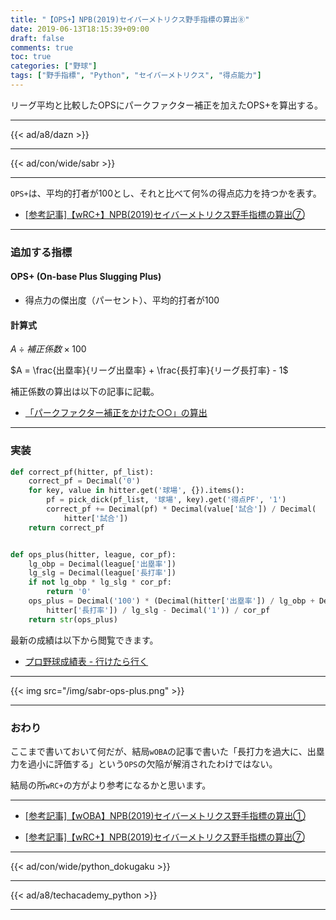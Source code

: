 ```yaml
---
title: "【OPS+】NPB(2019)セイバーメトリクス野手指標の算出⑧"
date: 2019-06-13T18:15:39+09:00
draft: false
comments: true
toc: true
categories: ["野球"]
tags: ["野手指標", "Python", "セイバーメトリクス", "得点能力"]
---
```


リーグ平均と比較したOPSにパークファクター補正を加えたOPS+を算出する。

<!--more-->

---

{{< ad/a8/dazn >}}

---

{{< ad/con/wide/sabr >}}

---

`OPS+`は、平均的打者が100とし、それと比べて何%の得点応力を持つかを表す。

- [[参考記事]【wRC+】NPB(2019)セイバーメトリクス野手指標の算出⑦](https://www.ted027.com/post/sabr-hit-wrc-plus)

---

### 追加する指標

#### OPS+ (On-base Plus Slugging Plus)

- 得点力の傑出度（パーセント）、平均的打者が100

#### 計算式

$A \div 補正係数 \times 100$

$A = \frac{出塁率}{リーグ出塁率} + \frac{長打率}{リーグ長打率} - 1$

補正係数の算出は以下の記事に記載。

- [「パークファクター補正をかけた○○」の算出](https://www.ted027.com/post/ssabr-parkfactor-correct)

---

### 実装

```py
def correct_pf(hitter, pf_list):
    correct_pf = Decimal('0')
    for key, value in hitter.get('球場', {}).items():
        pf = pick_dick(pf_list, '球場', key).get('得点PF', '1')
        correct_pf += Decimal(pf) * Decimal(value['試合']) / Decimal(
            hitter['試合'])
    return correct_pf


def ops_plus(hitter, league, cor_pf):
    lg_obp = Decimal(league['出塁率'])
    lg_slg = Decimal(league['長打率'])
    if not lg_obp * lg_slg * cor_pf:
        return '0'
    ops_plus = Decimal('100') * (Decimal(hitter['出塁率']) / lg_obp + Decimal(
        hitter['長打率']) / lg_slg - Decimal('1')) / cor_pf
    return str(ops_plus)
```

最新の成績は以下から閲覧できます。

- [プロ野球成績表 - 行けたら行く](https://www.ted027.com/records/)

---

{{< img src="/img/sabr-ops-plus.png" >}}

---

### おわり

ここまで書いておいて何だが、結局`wOBA`の記事で書いた「長打力を過大に、出塁力を過小に評価する」という`OPS`の欠陥が解消されたわけではない。

結局の所`wRC+`の方がより参考になるかと思います。

---

- [[参考記事]【wOBA】NPB(2019)セイバーメトリクス野手指標の算出①](https://www.ted027.com/post/sabr-hit-woba)

- [[参考記事]【wRC+】NPB(2019)セイバーメトリクス野手指標の算出⑦](https://www.ted027.com/post/sabr-hit-wrc-plus)

---

{{< ad/con/wide/python_dokugaku >}}

---

{{< ad/a8/techacademy_python >}}

---
